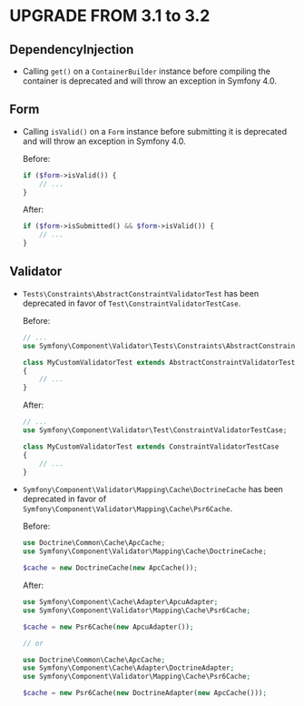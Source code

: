 UPGRADE FROM 3.1 to 3.2
=======================

DependencyInjection
-------------------

 * Calling `get()` on a `ContainerBuilder` instance before compiling the
   container is deprecated and will throw an exception in Symfony 4.0.

Form
----

 * Calling `isValid()` on a `Form` instance before submitting it
   is deprecated and will throw an exception in Symfony 4.0.

   Before:

   ```php
   if ($form->isValid()) {
       // ...
   }
   ```

   After:

   ```php
   if ($form->isSubmitted() && $form->isValid()) {
       // ...
   }
   ```

Validator
---------

 * `Tests\Constraints\AbstractConstraintValidatorTest` has been deprecated in
   favor of `Test\ConstraintValidatorTestCase`.

   Before:

   ```php
   // ...
   use Symfony\Component\Validator\Tests\Constraints\AbstractConstraintValidatorTest;

   class MyCustomValidatorTest extends AbstractConstraintValidatorTest
   {
       // ...
   }
   ```

   After:

   ```php
   // ...
   use Symfony\Component\Validator\Test\ConstraintValidatorTestCase;

   class MyCustomValidatorTest extends ConstraintValidatorTestCase
   {
       // ...
   }
   ```

 * `Symfony\Component\Validator\Mapping\Cache\DoctrineCache` has been deprecated
   in favor of `Symfony\Component\Validator\Mapping\Cache\Psr6Cache`.

   Before:
   ```php
   use Doctrine\Common\Cache\ApcCache;
   use Symfony\Component\Validator\Mapping\Cache\DoctrineCache;

   $cache = new DoctrineCache(new ApcCache());
   ```

   After:
   ```php
   use Symfony\Component\Cache\Adapter\ApcuAdapter;
   use Symfony\Component\Validator\Mapping\Cache\Psr6Cache;

   $cache = new Psr6Cache(new ApcuAdapter());

   // or

   use Doctrine\Common\Cache\ApcCache;
   use Symfony\Component\Cache\Adapter\DoctrineAdapter;
   use Symfony\Component\Validator\Mapping\Cache\Psr6Cache;

   $cache = new Psr6Cache(new DoctrineAdapter(new ApcCache()));
   ```
